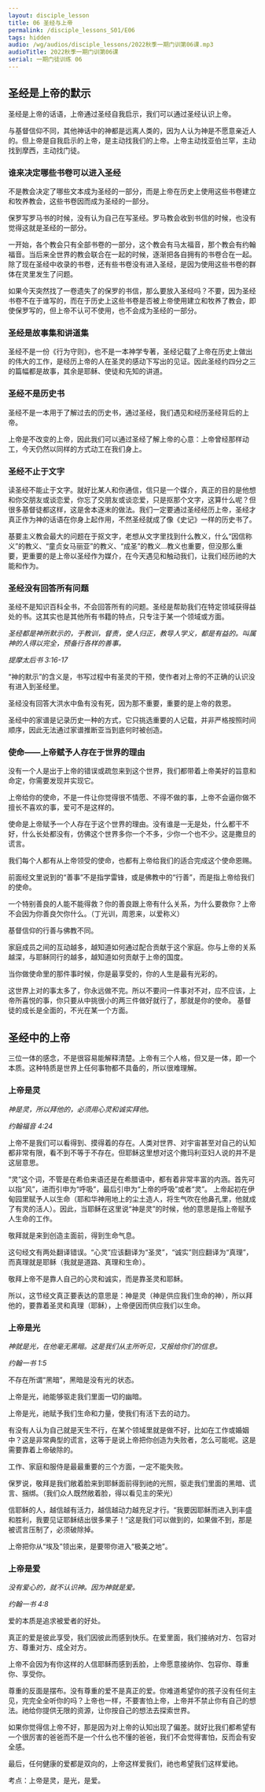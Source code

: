 ```yaml
---
layout: disciple_lesson
title: 06 圣经与上帝
permalink: /disciple_lessons_S01/E06
tags: hidden
audio: /wg/audios/disciple_lessons/2022秋季一期门训第06课.mp3
audioTitle: 2022秋季一期门训第06课
serial: 一期门徒训练 06
---
```


## 圣经是上帝的默示

圣经是上帝的话语，上帝通过圣经自我启示，我们可以通过圣经认识上帝。

与基督信仰不同，其他神话中的神都是远离人类的，因为人认为神是不愿意亲近人的。但上帝是自我启示的上帝，是主动找我们的上帝。上帝主动找亚伯兰罕，主动找到摩西，主动找门徒。

### 谁来决定哪些书卷可以进入圣经

不是教会决定了哪些文本成为圣经的一部分，而是上帝在历史上使用这些书卷建立和牧养教会，这些书卷因而成为圣经的一部分。

保罗写罗马书的时候，没有认为自己在写圣经。罗马教会收到书信的时候，也没有觉得这就是圣经的一部分。

一开始，各个教会只有全部书卷的一部分，这个教会有马太福音，那个教会有约翰福音。当后来全世界的教会联合在一起的时候，逐渐把各自拥有的书卷合在一起。除了现在圣经中收录的书卷，还有些书卷没有进入圣经，是因为使用这些书卷的群体在灵里发生了问题。

 如果今天突然找了一卷遗失了的保罗的书信，那么要放入圣经吗？不要，因为圣经书卷不在于谁写的，而在于历史上这些书卷是否被上帝使用建立和牧养了教会，即使保罗写的，但上帝不认可不使用，也不会成为圣经的一部分。

### 圣经是故事集和讲道集

圣经不是一份《行为守则》，也不是一本神学专著，圣经记载了上帝在历史上做出的伟⼤的⼯作，是经历上帝的⼈在圣灵的感动下写出的⻅证。因此圣经约四分之三的篇幅都是故事，其余是耶稣、使徒和先知的讲道。

### 圣经不是历史书

圣经不是一本用于了解过去的历史书，通过圣经，我们遇见和经历圣经背后的上帝。

上帝是不改变的上帝，因此我们可以通过圣经了解上帝的心意：上帝曾经那样动工，今天仍然以同样的方式动工在我们身上。

### 圣经不止于文字

读圣经不能止于文字。就好比某人和你通信，信只是一个媒介，真正的目的是他想和你交朋友或谈恋爱，你忘了交朋友或谈恋爱，只是抠那个文字，这算什么呢？但很多基督徒都这样，这是舍本逐末的做法。我们一定要通过圣经经历上帝，圣经才真正作为神的话语在你身上起作用，不然圣经就成了像《史记》一样的历史书了。

基要主义教会最大的问题在于抠文字，老想从文字里找到什么教义，什么“因信称义”的教义、“童贞女马丽亚”的教义、“成圣”的教义...教义也重要，但没那么重要，更重要的是上帝以圣经作为媒介，在今天遇见和触动我们，让我们经历祂的大能和作为。

### 圣经没有回答所有问题

圣经不是知识百科全书，不会回答所有的问题。圣经是帮助我们在特定领域获得益处的书。这其实也是其他所有书籍的特点，只专注于某一个领域或方面。

*圣经都是神所默示的，于教训，督责，使人归正，教导人学义，都是有益的。叫属神的人得以完全，预备行各样的善事。*

*提摩太后书 3:16-17*

“神的默示”的含义是，书写过程中有圣灵的干预，使作者对上帝的不正确的认识没有进入到圣经里。

圣经没有回答大洪水中鱼有没有死，因为那不重要，重要的是上帝的救恩。

圣经中的家谱是记录历史一种的方式，它只挑选重要的人记载，并非严格按照时间顺序，因此无法通过家谱推断亚当到底何时被创造。

### 使命——上帝赋予人存在于世界的理由

没有一个人是出于上帝的错误或疏忽来到这个世界，我们都带着上帝美好的旨意和命定，你需要发现并实现它。

上帝给你的使命，不是一件让你觉得很不情愿、不得不做的事，上帝不会逼你做不擅长不喜欢的事，爱可不是这样的。

使命是上帝赋予一个人存在于这个世界的理由。没有谁是一无是处，什么都干不好，什么长处都没有，仿佛这个世界多你一个不多，少你一个也不少。这是撒旦的谎言。

我们每个人都有从上帝领受的使命，也都有上帝给我们的适合完成这个使命恩赐。

前面经文里说到的“善事”不是指学雷锋，或是佛教中的“行善”，而是指上帝给我们的使命。

一个特别善良的人能不能得救？你的善良跟上帝有什么关系，为什么要救你？上帝不会因为你善良欠你什么。（丁光训，周恩来，以爱称义）

基督信仰的行善与佛教不同。

家庭成员之间的互动越多，越知道如何通过配合贡献于这个家庭。你与上帝的关系越深，与耶稣同行的越多，越知道如何贡献于上帝的国度。

当你做使命里的那件事时候，你是最享受的，你的人生是最有光彩的。

这世界上对的事太多了，你永远做不完。所以不要问一件事对不对，应不应该，上帝所喜悦的事，你只要从中挑很小的两三件做好就行了，那就是你的使命。
基督徒的成长是全面的，不光在某一个方面。

## 圣经中的上帝

三位一体的感念，不是很容易能解释清楚。上帝有三个人格，但又是一体，即一个本质。这种特质是世界上任何事物都不具备的，所以很难理解。

### 上帝是灵

*神是灵，所以拜他的，必须用心灵和诚实拜他。* 

*约翰福⾳ 4:24*

上帝不是我们可以看得到、摸得着的存在。人类对世界、对宇宙甚至对自己的认知都非常有限，看不到不等于不存在。但耶稣这里想对这个撒玛利亚妇人说的并不是这层意思。

“灵”这个词，不管是在希伯来语还是在希腊语中，都有着非常丰富的内涵。首先可以指“风”，进而引申为“呼吸”，最后引申为“上帝的呼吸”或者“灵”。
上帝起初在伊甸园里赋予人以生命（耶和华神用地上的尘土造人，将生气吹在他鼻孔里，他就成了有灵的活人）。因此，当耶稣在这里说“神是灵”的时候，他的意思是指上帝赋予人生命的工作。

敬拜就是来到创造主面前，得到生命气息。

这句经文有两处翻译错误。“心灵”应该翻译为“圣灵”，“诚实”则应翻译为“真理”，而真理就是耶稣（我就是道路、真理和生命）。

敬拜上帝不是靠人自己的心灵和诚实，而是靠圣灵和耶稣。

所以，这节经文真正要表达的意思是：神是灵（神是供应我们生命的神），所以拜他的，要靠着圣灵和真理（耶稣），上帝便因而供应我们以生命。

### 上帝是光

*神就是光，在他毫无黑暗。这是我们从主所听见，又报给你们的信息。*

*约翰⼀书 1:5*

不存在所谓“黑暗”，黑暗是没有光的状态。

上帝是光，祂能够驱走我们里面一切的幽暗。

上帝是光，祂赋予我们生命和力量，使我们有活下去的动力。

有没有人认为自己就是天生不行，在某个领域里就是做不好，比如在工作或婚姻中？这是非常典型的谎言，这等于是说上帝把你创造为失败者，怎么可能呢。这是需要靠着上帝破除的。

工作、家庭和服侍是最最重要的三个方面，一定不能失败。

保罗说，敬拜是我们敞着脸来到耶稣面前得到祂的光照，驱走我们里面的黑暗、谎言、捆绑。（我们众人既然敞着脸，得以看见主的荣光）

信耶稣的人，越信越有活力，越信越动力越充足才行。“我要因耶稣而进入到丰盛和胜利，我要见证耶稣结出很多果子！”这是我们可以做到的，如果做不到，那是被谎言压制了，必须破除掉。

上帝把你从“埃及”领出来，是要带你进入“极美之地”。

### 上帝是爱

*没有爱心的，就不认识神。因为神就是爱。*

*约翰⼀书 4:8*

爱的本质是追求被爱者的好处。

真正的爱是彼此享受，我们因彼此而感到快乐。在爱里面，我们接纳对方、包容对方、尊重对方、成全对方。

上帝不会因为有你这样的人信耶稣而感到丢脸，上帝愿意接纳你、包容你、尊重你、享受你。

尊重的反面是摆布。没有尊重的爱不是真正的爱。你难道希望你的孩子没有任何主见，完完全全听你的吗？上帝也一样，不要害怕上帝，上帝并不禁止你有自己的想法。祂给你提供无限的资源，让你按自己的想法去探索世界。

如果你觉得信上帝不好，那是因为对上帝的认知出现了偏差。就好比我们都希望有一个很厉害的爸爸而不是一个什么也不懂的爸爸，我们不会觉得害怕，反而会有安全感。

最后，任何健康的爱都是双向的，上帝这样爱我们，祂也希望我们这样爱祂。

考点：上帝是灵，是光，是爱。
